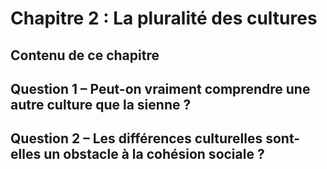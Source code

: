 # Chapitre 2 : La pluralité des cultures

## Contenu de ce chapitre

<script>subPages()</script>

## Question 1 – Peut-on vraiment comprendre une autre culture que la sienne ?

## Question 2 – Les différences culturelles sont-elles un obstacle à la cohésion sociale ?